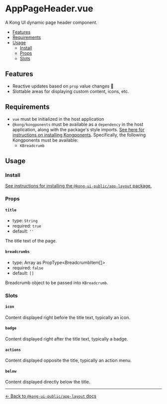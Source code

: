 # AppPageHeader.vue

A Kong UI dynamic page header component.

- [Features](#features)
- [Requirements](#requirements)
- [Usage](#usage)
  - [Install](#install)
  - [Props](#props)
  - [Slots](#slots)

## Features

- Reactive updates based on `prop` value changes :rocket:
- Slottable areas for displaying custom content, icons, etc.

## Requirements

- `vue` must be initialized in the host application
- `@kong/kongponents` must be available as a `dependency` in the host application, along with the package's style imports. [See here for instructions on installing Kongponents](https://kongponents.konghq.com/#globally-install-all-kongponents). Specifically, the following Kongponents must be available:
  - `KBreadcrumb`

## Usage

### Install

[See instructions for installing the `@kong-ui-public/app-layout` package.](../README.md#install)

### Props

#### `title`

- type: `String`
- required: `true`
- default: `''`

The title text of the page.

#### `breadcrumbs`

- type: Array as PropType<BreadcrumbItem[]>
- required: `false`
- default: `[]`

Breadcrumb object to be passed into `KBreadcrumb`.

### Slots

#### `icon`

Content displayed right before the title text, typically an icon.

#### `badge`

Content displayed right after the title text, typically a badge.

#### `actions`

Content displayed opposite the title, typically an action menu.

#### `below`

Content displayed directly below the title.

---

[← Back to `@kong-ui-public/app-layout` docs](../README.md)
